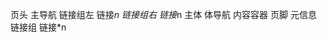 页头
    主导航
        链接组左
            链接*n
        链接组右
            链接*n
主体
    体导航
    内容容器
页脚
    元信息
    链接组
        链接*n